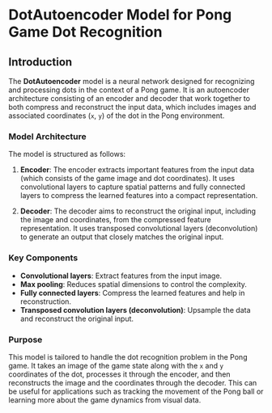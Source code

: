 # DotAutoencoder Model for Pong Game Dot Recognition

## Introduction

The **DotAutoencoder** model is a neural network designed for recognizing and processing dots in the context of a Pong game. It is an autoencoder architecture consisting of an encoder and decoder that work together to both compress and reconstruct the input data, which includes images and associated coordinates (`x`, `y`) of the dot in the Pong environment.

### Model Architecture

The model is structured as follows:

1. **Encoder**: The encoder extracts important features from the input data (which consists of the game image and dot coordinates). It uses convolutional layers to capture spatial patterns and fully connected layers to compress the learned features into a compact representation.
   
2. **Decoder**: The decoder aims to reconstruct the original input, including the image and coordinates, from the compressed feature representation. It uses transposed convolutional layers (deconvolution) to generate an output that closely matches the original input.

### Key Components

- **Convolutional layers**: Extract features from the input image.
- **Max pooling**: Reduces spatial dimensions to control the complexity.
- **Fully connected layers**: Compress the learned features and help in reconstruction.
- **Transposed convolution layers (deconvolution)**: Upsample the data and reconstruct the original input.

### Purpose

This model is tailored to handle the dot recognition problem in the Pong game. It takes an image of the game state along with the `x` and `y` coordinates of the dot, processes it through the encoder, and then reconstructs the image and the coordinates through the decoder. This can be useful for applications such as tracking the movement of the Pong ball or learning more about the game dynamics from visual data.
